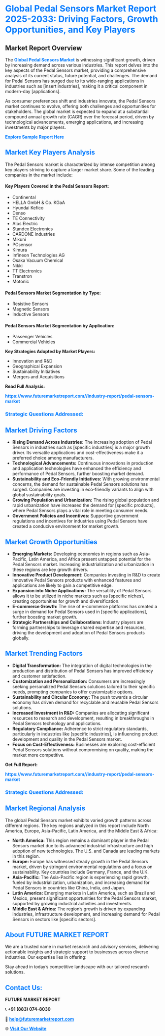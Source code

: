 <h1 style="color: #007BFF;">Global Pedal Sensors Market Report 2025-2033: Driving Factors, Growth Opportunities, and Key Players</h1>

<section id="overview">
<h2>Market Report Overview</h2>
<p>The <a href="https://www.futuremarketreport.com//industry-report/pedal-sensors-market" style="color: #007BFF; text-decoration: none;"><strong>Global Pedal Sensors Market</strong></a> is witnessing significant growth, driven by increasing demand across various industries. This report delves into the key aspects of the Pedal Sensors market, providing a comprehensive analysis of its current status, future potential, and challenges. The demand for Pedal Sensors has surged due to its wide-ranging applications in industries such as [insert industries], making it a critical component in modern-day [applications].</p>
<p>As consumer preferences shift and industries innovate, the Pedal Sensors market continues to evolve, offering both challenges and opportunities for stakeholders. The global market is expected to expand at a substantial compound annual growth rate (CAGR) over the forecast period, driven by technological advancements, emerging applications, and increasing investments by major players.</p>
</section>

<section id="overview">
<p><a href="https://www.futuremarketreport.com//request-sample/reportId=81803" style="color: #007BFF; text-decoration: none;"><strong>Explore Sample Report Here</strong></a></p>
</section>

<section id="key-players">
<h2 style="color: #007BFF;">Market Key Players Analysis</h2>
<p>The Pedal Sensors market is characterized by intense competition among key players striving to capture a larger market share. Some of the leading companies in the market include:</p>
<h4>Key Players Covered in the Pedal Sensors Report:</h4>
<ul><li>Continental</li><li>HELLA GmbH &amp; Co. KGaA</li><li>Hyundai Kefico</li><li>Denso</li><li>TE Connectivity</li><li>Alps Electric</li><li>Standex Electronics</li><li>CARDONE Industries</li><li>Mikuni</li><li>PCsensor</li><li>Kimura</li><li>Infineon Technologies AG</li><li>Osaka Vacuum Chemical</li><li>Nikki</li><li>TT Electronics</li><li>Transtron</li><li>Motonic</li></ul>
<h4>Pedal Sensors Market Segmentation by Type:</h4>
<ul><li>Resistive Sensors</li><li>Magnetic Sensors</li><li>Inductive Sensors</li></ul>

<h4>Pedal Sensors Market Segmentation by Application:</h4>
<ul><li>Passenger Vehicles</li><li>Commercial Vehicles</li></ul>
<p><strong>Key Strategies Adopted by Market Players:</strong></p>
<ul>
<li>Innovation and R&D</li>
<li>Geographical Expansion</li>
<li>Sustainability Initiatives</li>
<li>Mergers and Acquisitions</li>
</ul>
</section>

<section>
<p><strong>Read Full Analysis: </strong></p><a href="https://www.futuremarketreport.com//industry-report/pedal-sensors-market" style="color: #007BFF; text-decoration: none;"><strong>https://www.futuremarketreport.com//industry-report/pedal-sensors-market</strong></a>
<h3 style="color: #007BFF;">Strategic Questions Addressed:</h3>
</section>

<section id="driving-factors">
<h2 style="color: #007BFF;">Market Driving Factors</h2>
<ul>
<li><strong>Rising Demand Across Industries:</strong> The increasing adoption of Pedal Sensors in industries such as [specific industries] is a major growth driver. Its versatile applications and cost-effectiveness make it a preferred choice among manufacturers.</li>
<li><strong>Technological Advancements:</strong> Continuous innovations in production and application technologies have enhanced the efficiency and performance of Pedal Sensors, further boosting market demand.</li>
<li><strong>Sustainability and Eco-Friendly Initiatives:</strong> With growing environmental concerns, the demand for sustainable Pedal Sensors solutions has surged. Companies are investing in eco-friendly variants to align with global sustainability goals.</li>
<li><strong>Growing Population and Urbanization:</strong> The rising global population and rapid urbanization have increased the demand for [specific products], where Pedal Sensors plays a vital role in meeting consumer needs.</li>
<li><strong>Government Policies and Incentives:</strong> Supportive government regulations and incentives for industries using Pedal Sensors have created a conducive environment for market growth.</li>
</ul>
</section>

<section id="growth-opportunities">
<h2 style="color: #007BFF;">Market Growth Opportunities</h2>
<ul>
<li><strong>Emerging Markets:</strong> Developing economies in regions such as Asia-Pacific, Latin America, and Africa present untapped potential for the Pedal Sensors market. Increasing industrialization and urbanization in these regions are key growth drivers.</li>
<li><strong>Innovative Product Development:</strong> Companies investing in R&D to create innovative Pedal Sensors products with enhanced features and applications are likely to gain a competitive edge.</li>
<li><strong>Expansion into Niche Applications:</strong> The versatility of Pedal Sensors allows it to be utilized in niche markets such as [specific niches], creating opportunities for growth and diversification.</li>
<li><strong>E-commerce Growth:</strong> The rise of e-commerce platforms has created a surge in demand for Pedal Sensors used in [specific applications], further boosting market growth.</li>
<li><strong>Strategic Partnerships and Collaborations:</strong> Industry players are forming partnerships to leverage shared expertise and resources, driving the development and adoption of Pedal Sensors products globally.</li>
</ul>
</section>

<section id="trending-factors">
<h2 style="color: #007BFF;">Market Trending Factors</h2>
<ul>
<li><strong>Digital Transformation:</strong> The integration of digital technologies in the production and distribution of Pedal Sensors has improved efficiency and customer satisfaction.</li>
<li><strong>Customization and Personalization:</strong> Consumers are increasingly seeking personalized Pedal Sensors solutions tailored to their specific needs, prompting companies to offer customizable options.</li>
<li><strong>Sustainability and Circular Economy:</strong> The push towards a circular economy has driven demand for recyclable and reusable Pedal Sensors solutions.</li>
<li><strong>Increased Investment in R&D:</strong> Companies are allocating significant resources to research and development, resulting in breakthroughs in Pedal Sensors technology and applications.</li>
<li><strong>Regulatory Compliance:</strong> Adherence to strict regulatory standards, particularly in industries like [specific industries], is influencing product development and quality in the Pedal Sensors market.</li>
<li><strong>Focus on Cost-Effectiveness:</strong> Businesses are exploring cost-efficient Pedal Sensors solutions without compromising on quality, making the market more competitive.</li>
</ul>
</section>

<section>
<p><strong>Get Full Report: </strong></p><a href="https://www.futuremarketreport.com//industry-report/pedal-sensors-market" style="color: #007BFF; text-decoration: none;"><strong>https://www.futuremarketreport.com//industry-report/pedal-sensors-market</strong></a>
<h3 style="color: #007BFF;">Strategic Questions Addressed:</h3>
</section>


<section id="regional-analysis">
<h2 style="color: #007BFF;">Market Regional Analysis</h2>
<p>The global Pedal Sensors market exhibits varied growth patterns across different regions. The key regions analyzed in this report include North America, Europe, Asia-Pacific, Latin America, and the Middle East & Africa:</p>
<ul>
<li><strong>North America:</strong> This region remains a dominant player in the Pedal Sensors market due to its advanced industrial infrastructure and high adoption of new technologies. The U.S. and Canada are leading markets in this region.</li>
<li><strong>Europe:</strong> Europe has witnessed steady growth in the Pedal Sensors market, driven by stringent environmental regulations and a focus on sustainability. Key countries include Germany, France, and the U.K.</li>
<li><strong>Asia-Pacific:</strong> The Asia-Pacific region is experiencing rapid growth, fueled by industrialization, urbanization, and increasing demand for Pedal Sensors in countries like China, India, and Japan.</li>
<li><strong>Latin America:</strong> Emerging markets in Latin America, such as Brazil and Mexico, present significant opportunities for the Pedal Sensors market, supported by growing industrial activities and investments.</li>
<li><strong>Middle East & Africa:</strong> The region’s growth is driven by expanding industries, infrastructure development, and increasing demand for Pedal Sensors in sectors like [specific sectors].</li>
</ul>
</section>

<footer>
<h2 style="color: #007BFF;">About FUTURE MARKET REPORT</h2>
<p>We are a trusted name in market research and advisory services, delivering actionable insights and strategic support to businesses across diverse industries. Our expertise lies in offering:</p>

<p>Stay ahead in today’s competitive landscape with our tailored research solutions.</p>

<h2 style="color: #007BFF;">Contact Us:</h2>
<p><strong>FUTURE MARKET REPORT</strong></p>
<p>📞 <strong>+91 (883) 074-8030</strong></p>
<p>📧 <strong><a href="mailto:help@futuremarketreport.com" style="color: #007BFF;">help@futuremarketreport.com</a></strong></p>
<p>🌐 <strong><a href="https://www.futuremarketreport.com/" style="color: #007BFF;">Visit Our Website</a></strong></p>
</footer>